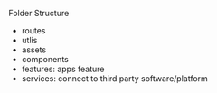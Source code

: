 Folder Structure
- routes
- utlis
- assets
- components
- features: apps feature
- services: connect to third party software/platform